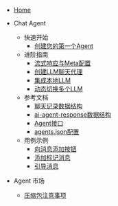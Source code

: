 * [Home](/)

* Chat Agent
  * 快速开始
    * [创建您的第一个Agent](doc/chat/QuickStart.md)
  * 进阶指南
    * [流式响应与Meta配置](doc/chat/StreamResponse&Meta.md)
    * [创建LLM聊天代理](doc/chat/TalkToLLM.md)
    * [集成本地LLM](doc/chat/TalkToLocalLLM.md)
    * [动态切换多个LLM](doc/chat/SwitchMultiLLM.md)
  * 参考文档
    * [聊天记录数据结构](doc/chat/reference/ChatThreadDataStructure.md)
    * [ai-agent-response数据结构](doc/chat/reference/AI-Agent-ResponseDataStructure.md)
    * [Agent接口](doc/chat/reference/AgentInterface.md)
    * [agents.json配置](doc/chat/reference/AgentsJsonConfig.md)
  * 用例示例
    * [向消息添加按钮](doc/chat/usecase/AddAvailableTaskToMessage.md)
    * [添加标记消息](doc/chat/usecase/AddMarkerMessage.md)
    * [引导消息](doc/chat/usecase/BootMessage.md)

* Agent 市场
  * [压缩包注意事项](doc/agent_marketplace/压缩包注意事项.md)
